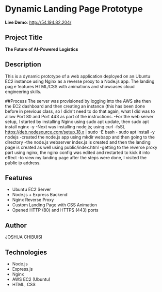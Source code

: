 # Dynamic Landing Page Prototype

 **Live Demo**: http://54.194.82.204/

## Project Title
**The Future of AI-Powered Logistics**

## Description
This is a dynamic prototype of a web application deployed on an Ubuntu EC2 instance using Nginx as a reverse proxy to a Node.js app. The landing pag
e features HTML/CSS with animations and showcases cloud engineering skills.

##Process
The server was provisioned by logging into the AWS site then the EC2 dashboard and then creating an instance (this has been done before in previous
class, so I didn't need to do that again, what I did was to allow Port 80 and Port 443 as part of the instructions.
-For the web server setup, I started by installing Nginx using sudo apt update, then sudo apt install nginx -y
-Next was installing node.js; using curl -fsSL https://deb.nodesource.com/setup_18.x | sudo -E bash -
sudo apt install -y nodejs
-created the node.js app using mkdir webapp and then going to the directory
-the node.js webserver index.js is created and then the landing page is created as well using public/index.html
-getting to the reverse proxy part using nginx, the nginx config was edited and restarted to kick it into effect
-to view my landing page after the steps were done, I visited the public ip address.

## Features
- Ubuntu EC2 Server
- Node.js + Express Backend
- Nginx Reverse Proxy
- Custom Landing Page with CSS Animation
- Opened HTTP (80) and HTTPS (443) ports

## Author
JOSHUA CHIBUISI

## Technologies
- Node.js
- Express.js
- Nginx
- AWS EC2 (Ubuntu)
- HTML, CSS

